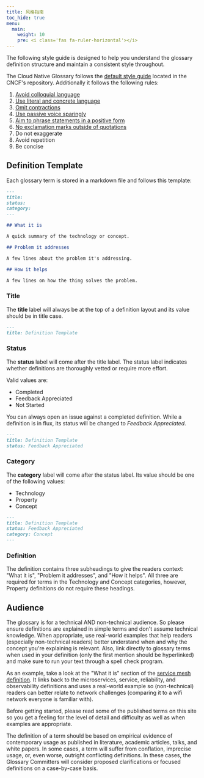 ```yaml
---
title: 风格指南
toc_hide: true
menu:
  main:
    weight: 10 
    pre: <i class='fas fa-ruler-horizontal'></i>
---
```


The following style guide is designed to help you understand the glossary definition structure and maintain a consistent style throughout.

The Cloud Native Glossary follows the [default style guide](https://github.com/cncf/foundation/blob/master/style-guide.md) located in the CNCF's repository.  Additionally it follows the following rules:

1. [Avoid colloquial language](https://en.wikipedia.org/wiki/Colloquialism)
2. [Use literal and concrete language](http://guidetogrammar.org/grammar/composition/abstract.htm)
3. [Omit contractions](https://en.wikipedia.org/wiki/Contraction_(grammar))
4. [Use passive voice sparingly](https://www.ef.com/ca/english-resources/english-grammar/passive-voice/)
5. [Aim to phrase statements in a positive form](https://examples.yourdictionary.com/positive-sentence-examples.html)
6. [No exclamation marks outside of quotations](https://www.grammarly.com/blog/exclamation-mark/)
7. Do not exaggerate
8. Avoid repetition
9. Be concise

## Definition Template

Each glossary term is stored in a markdown file and follows this template:

```md
---
title: 
status: 
category: 
---

## What it is

A quick summary of the technology or concept.

## Problem it addresses 

A few lines about the problem it's addressing.

## How it helps

A few lines on how the thing solves the problem.
```

### Title

The **title** label will always be at the top of a definition layout and its value should be in title case.

```md
---
title: Definition Template
```

### Status

The **status** label will come after the title label. The status label indicates whether definitions are thoroughly vetted or require more effort.

Valid values are:

- Completed
- Feedback Appreciated
- Not Started

You can always open an issue against a completed definition. While a definition is in flux, its status will be changed to *Feedback Appreciated*.

```md
---
title: Definition Template
status: Feedback Appreciated
```

### Category

The **category** label will come after the status label. Its value should be one of the following values:

- Technology
- Property
- Concept

```md
---
title: Definition Template
status: Feedback Appreciated
category: Concept
---
```

### Definition

The definition contains three subheadings to give the readers context: "What it is", "Problem it addresses", and "How it helps". All three are required for terms in the Technology and Concept categories, however, Property definitions do not require these headings.


## Audience

The glossary is for a technical AND non-technical audience. So please ensure definitions are explained in simple terms and don't assume technical knowledge. When appropriate, use real-world examples that help readers (especially non-technical readers) better understand when and why the concept you're explaining is relevant. Also, link directly to glossary terms when used in your definition (only the first mention should be hyperlinked) and make sure to run your text through a spell check program.

As an example, take a look at the "What it is" section of the [service mesh definition](/service_mesh). It links back to the microservices, service, reliability, and observability definitions and uses a real-world example so (non-technical) readers can better relate to network challenges (comparing it to a wifi network everyone is familiar with).

Before getting started, please read some of the published terms on this site so you get a feeling for the level of detail and difficulty as well as when examples are appropriate.

The definition of a term should be based on empirical evidence of contemporary usage as published in literature, academic articles, talks, and white papers. In some cases, a term will suffer from conflation, imprecise usage, or, even worse, outright conflicting definitions. In these cases, the Glossary Committers will consider proposed clarifications or focused definitions on a case-by-case basis.